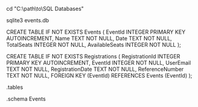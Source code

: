 cd "C:\path\to\SQL Databases"



sqlite3 events.db



CREATE TABLE IF NOT EXISTS Events (
    EventId INTEGER PRIMARY KEY AUTOINCREMENT,
    Name TEXT NOT NULL,
    Date TEXT NOT NULL,
    TotalSeats INTEGER NOT NULL,
    AvailableSeats INTEGER NOT NULL
);



CREATE TABLE IF NOT EXISTS Registrations (
    RegistrationId INTEGER PRIMARY KEY AUTOINCREMENT,
    EventId INTEGER NOT NULL,
    UserEmail TEXT NOT NULL,
    RegistrationDate TEXT NOT NULL,
    ReferenceNumber TEXT NOT NULL,
    FOREIGN KEY (EventId) REFERENCES Events (EventId)
);


.tables



.schema Events
